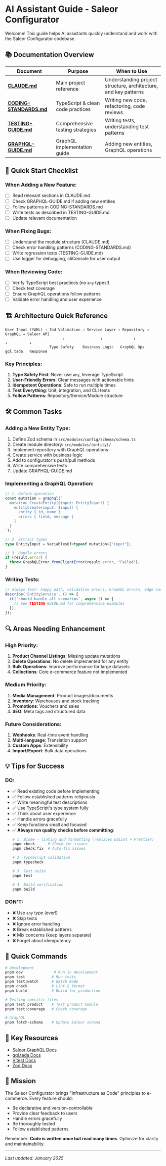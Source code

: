 # AI Assistant Guide - Saleor Configurator

Welcome! This guide helps AI assistants quickly understand and work with the Saleor Configurator codebase.

## 📚 Documentation Overview

| Document | Purpose | When to Use |
|----------|---------|-------------|
| **[CLAUDE.md](./CLAUDE.md)** | Main project reference | Understanding project structure, architecture, and key patterns |
| **[CODING-STANDARDS.md](./CODING-STANDARDS.md)** | TypeScript & clean code practices | Writing new code, refactoring, code reviews |
| **[TESTING-GUIDE.md](./TESTING-GUIDE.md)** | Comprehensive testing strategies | Writing tests, understanding test patterns |
| **[GRAPHQL-GUIDE.md](./GRAPHQL-GUIDE.md)** | GraphQL implementation guide | Adding new entities, GraphQL operations |

## 🚀 Quick Start Checklist

### When Adding a New Feature:
- [ ] Read relevant sections in CLAUDE.md
- [ ] Check GRAPHQL-GUIDE.md if adding new entities
- [ ] Follow patterns in CODING-STANDARDS.md
- [ ] Write tests as described in TESTING-GUIDE.md
- [ ] Update relevant documentation

### When Fixing Bugs:
- [ ] Understand the module structure (CLAUDE.md)
- [ ] Check error handling patterns (CODING-STANDARDS.md)
- [ ] Write regression tests (TESTING-GUIDE.md)
- [ ] Use logger for debugging, cliConsole for user output

### When Reviewing Code:
- [ ] Verify TypeScript best practices (no `any` types!)
- [ ] Check test coverage
- [ ] Ensure GraphQL operations follow patterns
- [ ] Validate error handling and user experience

## 🏗️ Architecture Quick Reference

```
User Input (YAML) → Zod Validation → Service Layer → Repository → GraphQL → Saleor API
                          ↓                ↓              ↓           ↓          ↓
                    Type Safety    Business Logic   GraphQL Ops   gql.tada   Response
```

### Key Principles:
1. **Type Safety First**: Never use `any`, leverage TypeScript
2. **User-Friendly Errors**: Clear messages with actionable hints
3. **Idempotent Operations**: Safe to run multiple times
4. **Test Everything**: Unit, integration, and CLI tests
5. **Follow Patterns**: Repository/Service/Module structure

## 🛠️ Common Tasks

### Adding a New Entity Type:
1. Define Zod schema in `src/modules/config/schema/schema.ts`
2. Create module directory: `src/modules/[entity]/`
3. Implement repository with GraphQL operations
4. Create service with business logic
5. Add to configurator's push/pull methods
6. Write comprehensive tests
7. Update GRAPHQL-GUIDE.md

### Implementing a GraphQL Operation:
```typescript
// 1. Define operation
const mutation = graphql(`
  mutation CreateEntity($input: EntityInput!) {
    entityCreate(input: $input) {
      entity { id, name }
      errors { field, message }
    }
  }
`);

// 2. Extract types
type EntityInput = VariablesOf<typeof mutation>["input"];

// 3. Handle errors
if (result.error) {
  throw GraphQLError.fromClientError(result.error, "Failed");
}
```

### Writing Tests:
```typescript
// Always test: happy path, validation errors, GraphQL errors, edge cases
describe('EntityService', () => {
  it('should handle all scenarios', async () => {
    // See TESTING-GUIDE.md for comprehensive examples
  });
});
```

## 🔍 Areas Needing Enhancement

### High Priority:
1. **Product Channel Listings**: Missing update mutations
2. **Delete Operations**: No delete implemented for any entity
3. **Bulk Operations**: Improve performance for large datasets
4. **Collections**: Core e-commerce feature not implemented

### Medium Priority:
1. **Media Management**: Product images/documents
2. **Inventory**: Warehouses and stock tracking
3. **Promotions**: Vouchers and sales
4. **SEO**: Meta tags and structured data

### Future Considerations:
1. **Webhooks**: Real-time event handling
2. **Multi-language**: Translation support
3. **Custom Apps**: Extensibility
4. **Import/Export**: Bulk data operations

## 💡 Tips for Success

### DO:
- ✅ Read existing code before implementing
- ✅ Follow established patterns religiously
- ✅ Write meaningful test descriptions
- ✅ Use TypeScript's type system fully
- ✅ Think about user experience
- ✅ Handle errors gracefully
- ✅ Keep functions small and focused
- ✅ **Always run quality checks before committing**:
  ```bash
  # 1. Biome - linting and formatting (replaces ESLint + Prettier)
  pnpm check      # Check for issues
  pnpm check:fix  # Auto-fix issues
  
  # 2. TypeScript validation
  pnpm typecheck  
  
  # 3. Test suite
  pnpm test       
  
  # 4. Build verification
  pnpm build      
  ```

### DON'T:
- ❌ Use `any` type (ever!)
- ❌ Skip tests
- ❌ Ignore error handling
- ❌ Break established patterns
- ❌ Mix concerns (keep layers separate)
- ❌ Forget about idempotency

## 📝 Quick Commands

```bash
# Development
pnpm dev              # Run in development
pnpm test            # Run tests
pnpm test:watch      # Watch mode
pnpm check           # Lint & format
pnpm build           # Build for production

# Testing specific files
pnpm test product    # Test product module
pnpm test:coverage   # Check coverage

# GraphQL
pnpm fetch-schema    # Update Saleor schema
```

## 🔗 Key Resources

- [Saleor GraphQL Docs](https://docs.saleor.io/api-reference)
- [gql.tada Docs](https://gql-tada.0no.co/)
- [Vitest Docs](https://vitest.dev/)
- [Zod Docs](https://zod.dev/)

## 🎯 Mission

The Saleor Configurator brings "Infrastructure as Code" principles to e-commerce. Every feature should:
- Be declarative and version-controllable
- Provide clear feedback to users
- Handle errors gracefully
- Be thoroughly tested
- Follow established patterns

Remember: **Code is written once but read many times**. Optimize for clarity and maintainability.

---

*Last updated: January 2025*